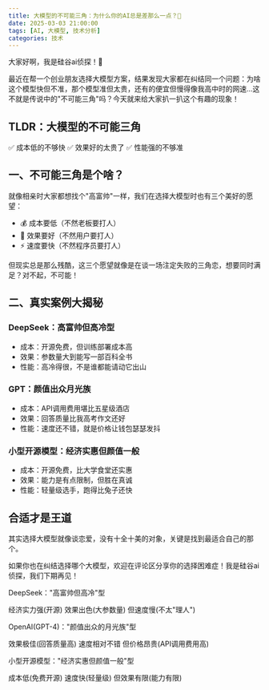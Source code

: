```yaml
---
title: 大模型的不可能三角：为什么你的AI总是差那么一点？🤔
date: 2025-03-03 21:00:00
tags: [AI, 大模型, 技术分析]
categories: 技术
---
```


大家好啊，我是硅谷ai侦探！👋

最近在帮一个创业朋友选择大模型方案，结果发现大家都在纠结同一个问题：为啥这个模型快但不准，那个模型准但太贵，还有的便宜但慢得像我高中时的网速...这不就是传说中的"不可能三角"吗？今天就来给大家扒一扒这个有趣的现象！

## TLDR：大模型的不可能三角
✅ 成本低的不够快
✅ 效果好的太贵了
✅ 性能强的不够准

## 一、不可能三角是个啥？

就像相亲时大家都想找个"高富帅"一样，我们在选择大模型时也有三个美好的愿望：
- 💰 成本要低（不然老板要打人）
- 🎯 效果要好（不然用户要打人）
- ⚡ 速度要快（不然程序员要打人）

但现实总是那么残酷，这三个愿望就像是在谈一场注定失败的三角恋，想要同时满足？对不起，不可能！

## 二、真实案例大揭秘

### DeepSeek：高富帅但高冷型
- 成本：开源免费，但训练部署成本高 
- 效果：参数量大到能写一部百科全书
- 性能：高冷得很，不是谁都能请动它出山

### GPT：颜值出众月光族
- 成本：API调用费用堪比五星级酒店
- 效果：回答质量比我高考作文还好
- 性能：速度还不错，就是价格让钱包瑟瑟发抖

### 小型开源模型：经济实惠但颜值一般
- 成本：开源免费，比大学食堂还实惠
- 效果：能力是有点限制，但胜在真诚
- 性能：轻量级选手，跑得比兔子还快 



## 合适才是王道

其实选择大模型就像谈恋爱，没有十全十美的对象，关键是找到最适合自己的那个。

如果你也在纠结选择哪个大模型，欢迎在评论区分享你的选择困难症！我是硅谷ai侦探，我们下期再见！

DeepSeek："高富帅但高冷"型

经济实力强(开源)
效果出色(大参数量)
但速度慢(不太"理人")


OpenAI(GPT-4)："颜值出众的月光族"型

效果极佳(回答质量高)
速度相对不错
但价格昂贵(API调用费用高)





小型开源模型："经济实惠但颜值一般"型

成本低(免费开源)
速度快(轻量级)
但效果有限(能力有限)
